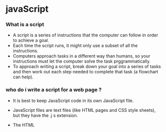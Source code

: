 # javaScript
### What is a script
* A script is a series of instructions that the computer
can follow in order to achieve a goal.
* Each time the script runs, it might only use a subset of
all the instructions.
* Computers approach tasks in a different way than
humans, so your instructions must let the computer
solve the task prggrammatically.
* To approach writing a script, break down your goal into
a series of tasks and then work out each step needed
to complete that task (a flowchart can help). 


### who do i write a script for a web page ?
* It is best to keep JavaScript code in its own JavaScript
file. 
* JavaScript files are text files (like HTML pages and
CSS style sheets), but they have the .j s extension.

* The HTML <script> element is used in HTML pages
to tell the browser to load the JavaScript file (rather like
the <link> element can be used to load a CSS file).

* If you view the source code of the page in the browser,
the JavaScript will not have changed the HTML,
because the script works with the model of the web
page that the browser has created. 
